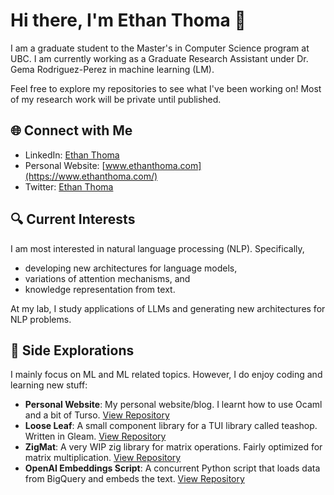 # Hi there, I'm Ethan Thoma 👋

I am a graduate student to the Master's in Computer Science program at UBC. I am currently working as a Graduate Research Assistant under Dr. Gema Rodriguez-Perez in machine learning (LM).

Feel free to explore my repositories to see what I've been working on! Most of my research work will be private until published.

## 🌐 Connect with Me

- LinkedIn: [Ethan Thoma](https://www.linkedin.com/in/ethanthoma/)
- Personal Website: [www.ethanthoma.com](https://www.ethanthoma.com/)
- Twitter: [Ethan Thoma](https://twitter.com/EthanBThoma)

## 🔍 Current Interests

I am most interested in natural language processing (NLP). Specifically,
- developing new architectures for language models,
- variations of attention mechanisms, and
- knowledge representation from text.

At my lab, I study applications of LLMs and generating new architectures for NLP problems. 

## 🔭 Side Explorations

I mainly focus on ML and ML related topics. However, I do enjoy coding and learning new stuff:

- **Personal Website**: My personal website/blog. I learnt how to use Ocaml and a bit of Turso. [View Repository](https://github.com/ethanthoma/ocaml-webserver)
- **Loose Leaf**: A small component library for a TUI library called teashop. Written in Gleam. [View Repository](https://github.com/ethanthoma/loose_leaf)
- **ZigMat**: A very WIP zig library for matrix operations. Fairly optimized for matrix multiplication. [View Repository](https://github.com/ethanthoma/zigmat)
- **OpenAI Embeddings Script**: A concurrent Python script that loads data from BigQuery and embeds the text. [View Repository](https://github.com/ethanthoma/text-embeddings)
